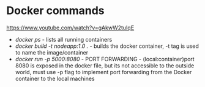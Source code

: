 # Docker commands
https://www.youtube.com/watch?v=gAkwW2tuIqE
- *docker ps* - lists all running containers
- *docker build -t nodeapp:1.0 .* - builds the docker container, -t tag is used to name the image/container 
- *docker run -p 5000:8080 <container id>* - PORT FORWARDING - (local:container)port 8080 is exposed in the docker file, but its not accessible to the outside world, must use -p flag to implement port forwarding from the Docker container to the local machines
